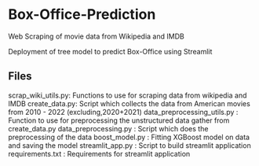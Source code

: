 # Box-Office-Prediction
Web Scraping of movie data from Wikipedia and IMDB

Deployment of tree model to predict Box-Office using Streamlit

## Files
scrap_wiki_utils.py: Functions to use for scraping data from wikipedia and IMDB
create_data.py: Script which collects the data from American movies from 2010 - 2022 (excluding,2020+2021)
data_preprocessing_utils.py : Function to use for preprocessing the unstructured data gather from create_data.py
data_preprocessing.py : Script which does the preprocessing of the data
boost_model.py : Fitting XGBoost model on data and saving the model
streamlit_app.py : Script to build streamlit application
requirements.txt : Requirements for streamlit application

